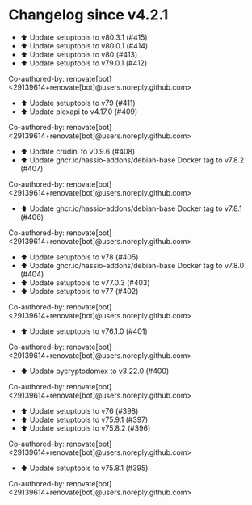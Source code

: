 # Changelog since v4.2.1
- ⬆️ Update setuptools to v80.3.1 (#415) 
- ⬆️ Update setuptools to v80.0.1 (#414) 
- ⬆️ Update setuptools to v80 (#413) 
- ⬆️ Update setuptools to v79.0.1 (#412)

Co-authored-by: renovate[bot] <29139614+renovate[bot]@users.noreply.github.com> 
- ⬆️ Update setuptools to v79 (#411) 
- ⬆️ Update plexapi to v4.17.0 (#409)

Co-authored-by: renovate[bot] <29139614+renovate[bot]@users.noreply.github.com> 
- ⬆️ Update crudini to v0.9.6 (#408) 
- ⬆️ Update ghcr.io/hassio-addons/debian-base Docker tag to v7.8.2 (#407)

Co-authored-by: renovate[bot] <29139614+renovate[bot]@users.noreply.github.com> 
- ⬆️ Update ghcr.io/hassio-addons/debian-base Docker tag to v7.8.1 (#406)

Co-authored-by: renovate[bot] <29139614+renovate[bot]@users.noreply.github.com> 
- ⬆️ Update setuptools to v78 (#405) 
- ⬆️ Update ghcr.io/hassio-addons/debian-base Docker tag to v7.8.0 (#404) 
- ⬆️ Update setuptools to v77.0.3 (#403) 
- ⬆️ Update setuptools to v77 (#402)

Co-authored-by: renovate[bot] <29139614+renovate[bot]@users.noreply.github.com> 
- ⬆️ Update setuptools to v76.1.0 (#401)

Co-authored-by: renovate[bot] <29139614+renovate[bot]@users.noreply.github.com> 
- ⬆️ Update pycryptodomex to v3.22.0 (#400)

Co-authored-by: renovate[bot] <29139614+renovate[bot]@users.noreply.github.com> 
- ⬆️ Update setuptools to v76 (#398) 
- ⬆️ Update setuptools to v75.9.1 (#397) 
- ⬆️ Update setuptools to v75.8.2 (#396)

Co-authored-by: renovate[bot] <29139614+renovate[bot]@users.noreply.github.com> 
- ⬆️ Update setuptools to v75.8.1 (#395)

Co-authored-by: renovate[bot] <29139614+renovate[bot]@users.noreply.github.com> 
